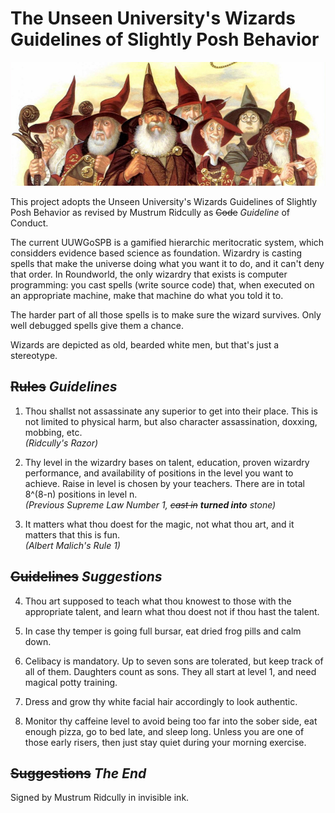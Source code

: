 # The Unseen University's Wizards Guidelines of Slightly Posh Behavior

![Wizards](wizards.jpg)

This project adopts the Unseen University's Wizards Guidelines of Slightly
Posh Behavior as revised by Mustrum Ridcully as <s>Code</s> _Guideline_ of
Conduct.

The current UUWGoSPB is a gamified hierarchic meritocratic system, which
considders evidence based science as foundation.  Wizardry is casting spells
that make the universe doing what you want it to do, and it can't deny that
order.  In Roundworld, the only wizardry that exists is computer programming:
you cast spells (write source code) that, when executed on an appropriate
machine, make that machine do what you told it to.

The harder part of all those spells is to make sure the wizard survives.  Only
well debugged spells give them a chance.

Wizards are depicted as old, bearded white men, but that's just a stereotype.

## <s>Rules</s> _Guidelines_

1. Thou shallst not assassinate any superior to get into their place. This is
   not limited to physical harm, but also character assassination, doxxing,
   mobbing, etc.<br />
   _(Ridcully's Razor)_

2. Thy level in the wizardry bases on talent, education, proven wizardry
   performance, and availability of positions in the level you want to
   achieve. Raise in level is chosen by your teachers. There are in total
   8^(8-n) positions in level n.<br />
   _(Previous Supreme Law Number 1, <s>cast in</s> ***turned into*** stone)_

3. It matters what thou doest for the magic, not what thou art, and it matters
   that this is fun.<br />
   _(Albert Malich's Rule 1)_

## <s>Guidelines</s> _Suggestions_

4. Thou art supposed to teach what thou knowest to those with the appropriate
   talent, and learn what thou doest not if thou hast the talent.

5. In case thy temper is going full bursar, eat dried frog pills and calm down.

6. Celibacy is mandatory.  Up to seven sons are tolerated, but keep track of
   all of them.  Daughters count as sons.  They all start at level 1, and need
   magical potty training.

7. Dress and grow thy white facial hair accordingly to look authentic.

8. Monitor thy caffeine level to avoid being too far into the sober side, eat
   enough pizza, go to bed late, and sleep long.  Unless you are one of those
   early risers, then just stay quiet during your morning exercise.

## <s>Suggestions</s> _The End_

Signed by Mustrum Ridcully in invisible ink.
